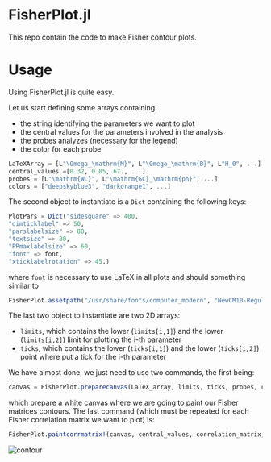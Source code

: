 # FisherPlot.jl

This repo contain the code to make Fisher contour plots.

# Usage

Using FisherPlot.jl is quite easy.

Let us start defining some arrays containing:
- the string identifying the parameters we want to plot
- the central values for the parameters involved in the analysis
- the probes analyzes (necessary for the legend)
- the color for each probe

```julia
LaTeXArray = [L"\Omega_\mathrm{M}", L"\Omega_\mathrm{B}", L"H_0", ...]
central_values =[0.32, 0.05, 67., ...]
probes = [L"\mathrm{WL}", L"\mathrm{GC}_\mathrm{ph}", ...]
colors = ["deepskyblue3", "darkorange1", ...]
```

The second object to instantiate is a `Dict` containing the following keys:

```julia
PlotPars = Dict("sidesquare" => 400,
"dimticklabel" => 50,
"parslabelsize" => 80,
"textsize" => 80,
"PPmaxlabelsize" => 60,
"font" => font,
"xticklabelrotation" => 45.)
```

where `font` is necessary to use LaTeX in all plots and should something similar to
```julia
FisherPlot.assetpath("/usr/share/fonts/computer_modern", "NewCM10-Regular.otf")
```

The last two object to instantiate are two 2D arrays:
- `limits`, which contains the lower (`limits[i,1]`) and the lower (`limits[i,2]`) limit for plotting the i-th parameter
- `ticks`, which contains the lower (`ticks[i,1]`) and the lower (`ticks[i,2]`) point where put a tick for the i-th parameter

We have almost done, we just need to use two commands, the first being:
```julia
canvas = FisherPlot.preparecanvas(LaTeX_array, limits, ticks, probes, colors, PlotPars::Dict)
```
which prepare a white canvas where we are going to paint our Fisher matrices contours. The last command (which must be repeated for each Fisher correlation matrix we want to plot) is:
```julia
FisherPlot.paintcorrmatrix!(canvas, central_values, correlation_matrix, "deepskyblue3")
```

![contour](https://user-images.githubusercontent.com/58727599/149520029-93b71d32-db02-45bb-baab-4a17d7446160.png)
